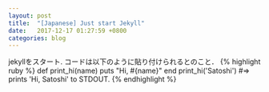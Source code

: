 ```yaml
---
layout: post
title:  "[Japanese] Just start Jekyll"
date:   2017-12-17 01:27:59 +0800
categories: blog
---
```


jekyllをスタート.
コードは以下のように貼り付けられるとのこと．
{% highlight ruby %}
def print_hi(name)
  puts "Hi, #{name}"
end
print_hi('Satoshi')
#=> prints 'Hi, Satoshi' to STDOUT.
{% endhighlight %}
